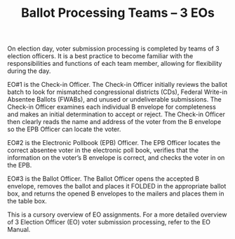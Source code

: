 ﻿---
layout: slide
title: "Ballot Processing Teams – 3 EOs"
---

On election day, voter submission processing is completed by teams of 3 election officers.  It is a best practice to become familiar with the responsibilities and functions of each team member, allowing for flexibility during the day.

EO#1 is the Check-in Officer.  The Check-in Officer initially reviews the ballot batch to look for mismatched congressional districts (CDs), Federal Write-in Absentee Ballots (FWABs), and unused or undeliverable submissions.  The Check-in Officer examines each individual B envelope for completeness and makes an initial determination to accept or reject.  The Check-in Officer then clearly reads the name and address of the voter from the B envelope so the EPB Officer can locate the voter.  

EO#2 is the Electronic Pollbook (EPB) Officer.  The EPB Officer locates the correct absentee voter in the electronic poll book, verifies that the information on the voter’s B envelope is correct, and checks the voter in on the EPB. 

EO#3 is the Ballot Officer.  The Ballot Officer opens the accepted B envelope, removes the ballot and places it FOLDED in the appropriate ballot box, and returns the opened B envelopes to the mailers and places them in the table box.  

This is a cursory overview of EO assignments.  For a more detailed overview of 3 Election Officer (EO) voter submission processing, refer to the EO Manual.  

